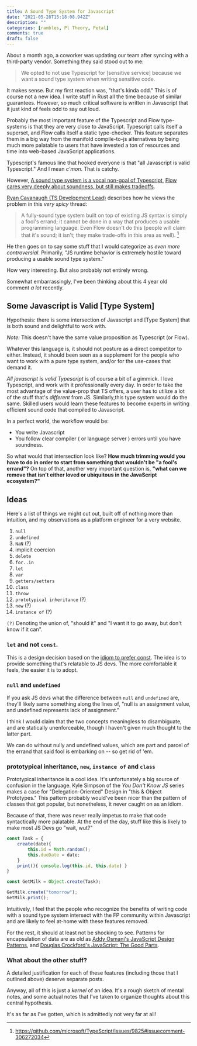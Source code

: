 ```yaml
---
title: A Sound Type System for Javascript
date: "2021-05-28T15:18:08.942Z"
description: ""
categories: [rambles, Pl Theory, Petal]
comments: true
draft: false
---
```


About a month ago, a coworker was updating our team after syncing with a third-party vendor. Something they said stood out to me:

> We opted to not use Typescript for [sensitive service] because we want a sound type system when writing sensitive code.

It makes sense. But my first reaction was, "that's kinda odd." This is of course not a new idea. I write stuff in Rust all the time because of similar guarantees. However, so much critical software is written in Javascript that it just kind of feels odd to say out loud. 

Probably the most important feature of the Typescript and Flow type-systems is that they are very close to JavaScript. Typescript calls itself a superset, and Flow calls itself a static type-checker. This feature separates them in a big way from the manifold compile-to-js alternatives by being much more palatable to users that have invested a ton of resources and time into web-based JavaScript applications.

Typescript's famous line that hooked everyone is that "all Javascript is valid Typescript." And I mean _c'mon_. That is catchy.

However, [A sound type system is a vocal non-goal of Typescript](https://github.com/Microsoft/TypeScript/wiki/TypeScript-Design-Goals#non-goals), [Flow cares very deeply about soundness, but still makes tradeoffs](https://flow.org/en/docs/lang/types-and-expressions/#toc-soundness-and-completeness).

[Ryan Cavanaugh (TS Development Lead)](https://github.com/RyanCavanaugh) describes how he views the problem in this _very spicy_ thread:

> A fully-sound type system built on top of existing JS syntax is simply a fool's errand; it cannot be done in a way that produces a usable programming language. Even Flow doesn't do this (people will claim that it's sound; it isn't; they make trade-offs in this area as well). [^1]

He then goes on to say some stuff that I would categorize as _even more controversial_. Primarily, "JS runtime behavior is extremely hostile toward producing a usable sound type system."

How very interesting. But also probably not entirely wrong. 

Somewhat embarrassingly, I've been thinking about this 4 year old comment _a lot_ recently.

## Some Javascript is Valid [Type System]

Hypothesis: there is some intersection of Javascript and [Type System] that is both sound and delightful to work with.

_Note:_ This doesn't have the same value proposition as Typescript (or Flow).

Whatever this language is, it should not posture as a direct competitor to either. Instead, it should been seen as a supplement for the people who want to work with a pure type system, and/or for the use-cases that demand it.

_All javascript is valid Typescript_ is of course a bit of a gimmick. I love Typescript, and work with it professionally every day. In order to take the most advantage of the value-prop that TS offers, a user has to utilize a lot of the stuff that's _different_ from JS. Similarly,this type system would do the same. Skilled users would learn these features to become experts in writing efficient sound code that compiled to Javascript.

In a perfect world, the workflow would be:

- You write Javascript
- You follow clear compiler ( or language server ) errors until you have soundness.

So what would that intersection look like? **How much trimming would you have to do in order to start from something that wouldn't be "a fool's errand"?** On top of that, another very important question is, **"what can we remove that isn't either loved or ubiquitous in the JavaScript ecosystem?"**

## Ideas

Here's a list of things we might cut out, built off of nothing more than intuition, and my observations as a platform engineer for a very website.

1. `null`
1. `undefined`
1. `NaN` (?)
1. implicit coercion
1. `delete`
1. `for..in`
1. `let`
1. `var`
1. `getters/setters`
1. `class`
1. `throw`
1. `prototypical inheritance` (?)
1. `new` (?)
1. `instance of` (?)

`(?)` Denoting the union of, "should it" and "I want it to go away, but don't know if it can".

### `let` and not `const`.

This is a design decision based on the [idiom to prefer const](https://eslint.org/docs/rules/prefer-const). The idea is to provide something that's relatable to JS devs. The more comfortable it feels, the easier it is to adopt.

### `null` and `undefined`

If you ask JS devs what the difference between `null` and `undefined` are, they'll likely same something along the lines of, "null is an assignment value, and undefined represents lack of assignment."

I think I would claim that the two concepts meaningless to disambiguate, and are statically unenforceable, though I haven't given much thought to the latter part.

We can do without nully and undefined values, which are part and parcel of the errand that said fool is embarking on -- so get rid of 'em.

### prototypical inheritance, `new`, `instance of` and `class`

Prototypical inheritance is a cool idea. It's unfortunately a big source of confusion in the language. Kyle Simpson of the _You Don't Know JS_ series makes a case for "Delegation-Oriented" Design in "this & Object Prototypes." This pattern probably would've been nicer than the pattern of classes that got popular, but nonetheless, it never caught on as an idiom.

Because of that, there was never really impetus to make that code syntactically more palatable. At the end of the day, stuff like this is likely to make most JS Devs go "wait, wut?"

```javascript
const Task = {
    create(date){
        this.id = Math.random();
        this.dueDate = date;
    }
    print(){ console.log(this.id, this.date) }
}

const GetMilk = Object.create(Task);

GetMilk.create("tomorrow");
GetMilk.print();
```

Intuitively, I feel that the people who recognize the benefits of writing code with a sound type system intersect with the FP community within Javascript and are likely to feel at-home with these features removed.

For the rest, it should at least not be shocking to see. Patterns for encapsulation of data are as old as [Addy Osmani's JavaScript Design Patterns](https://addyosmani.com/resources/essentialjsdesignpatterns/book/), and [Douglas Crockford's JavaScript: The Good Parts](https://www.oreilly.com/library/view/javascript-the-good/9780596517748/). 

### What about the other stuff?

A detailed justification for each of these features (including those that I outlined above) deserve separate posts.

Anyway, all of this is just a _kernel_ of an idea. It's a rough sketch of mental notes, and some actual notes that I've taken to organize thoughts about this central hypothesis. 

It's as far as I've gotten, which is admittedly not very far at all!

[^1]: https://github.com/microsoft/TypeScript/issues/9825#issuecomment-306272034
